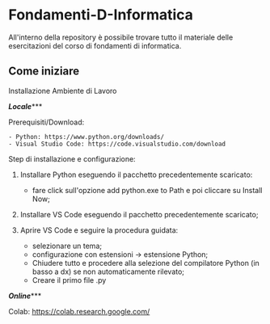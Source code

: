 # Fondamenti-D-Informatica
All'interno della repository è possibile trovare tutto il materiale delle esercitazioni del corso di fondamenti di informatica.

## Come iniziare

Installazione Ambiente di Lavoro

***********Locale**************

Prerequisiti/Download: 

	- Python: https://www.python.org/downloads/
	- Visual Studio Code: https://code.visualstudio.com/download

Step di installazione e configurazione:

1) Installare Python eseguendo il pacchetto precedentemente scaricato:
	- fare click sull'opzione add python.exe to Path e poi cliccare su Install Now;
  
2) Installare VS Code eseguendo il pacchetto precedentemente scaricato;
  
3) Aprire VS Code e seguire la procedura guidata:
	- selezionare un tema;
	- configurazione con estensioni -> estensione Python;
	- Chiudere tutto e procedere alla selezione del compilatore Python (in basso a dx) se non automaticamente rilevato;
	- Creare il primo file .py

***********Online**************

Colab: https://colab.research.google.com/
